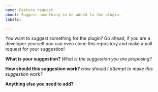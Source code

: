 ```yaml
---
name: Feature request
about: Suggest something to be added to the plugin.
labels: 

---
```


You want to suggest something for the plugin? Go ahead, if you are a developer yourself you can even clone this repository and make a pull request for your suggestion!

**What is your suggestion?**
*What is the suggestion you are proposing?*

**How should this suggestion work?**
*How should I attempt to make this suggestion work?*

**Anything else you need to add?**
